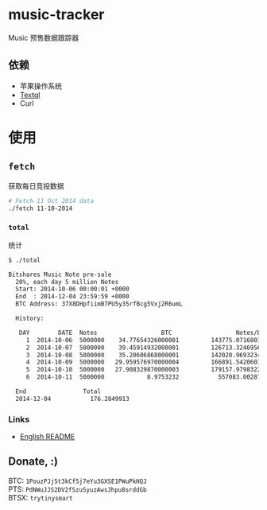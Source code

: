 
# music-tracker

Music 预售数据跟踪器

## 依赖

* 苹果操作系统
* [Textql][]
* Curl

# 使用

## `fetch`

获取每日竞投数据

```sh
# Fetch 11 Oct 2014 data
./fetch 11-10-2014
```

### `total`

统计

```sh
$ ./total

Bitshares Music Note pre-sale
  20%, each day 5 million Notes
  Start: 2014-10-06 00:00:01 +0000
  End  : 2014-12-04 23:59:59 +0000
  BTC Address: 37X8DHpfiimB7PU5y35rfBcg5Vxj2R6umL

  History:

   DAY        DATE  Notes                  BTC                  Notes/BTC
     1  2014-10-06  5000000    34.77654326000001         143775.07168031277
     2  2014-10-07  5000000    39.45914932000001         126713.32469566779
     3  2014-10-08  5000000    35.20606868000001         142020.96932340582
     4  2014-10-09  5000000   29.959576970000004         166891.54206038173
     5  2014-10-10  5000000   27.908329870000003         179157.97983220554
     6  2014-10-11  5000000            8.9753232           557083.002871696

  End                Total
  2014-12-04           176.2849913
```

### Links

* [English README](README.md)


## Donate, :)

BTC: `1PouzPJj5t3kCf5j7eYu3GXSE1PWuPkHQJ`    
PTS: `PdNWuJJS2DV2fSzuSyuzAwsJhpu8srddGb`    
BTSX: `trytinysmart`    


[textql]: https://github.com/dinedal/textql
